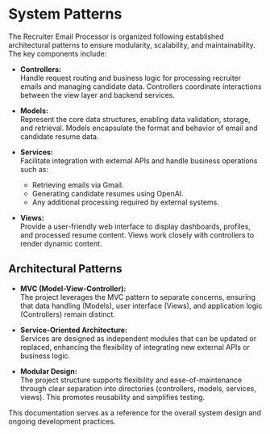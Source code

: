 # System Patterns

The Recruiter Email Processor is organized following established architectural patterns to ensure modularity, scalability, and maintainability. The key components include:

- **Controllers:**  
  Handle request routing and business logic for processing recruiter emails and managing candidate data. Controllers coordinate interactions between the view layer and backend services.

- **Models:**  
  Represent the core data structures, enabling data validation, storage, and retrieval. Models encapsulate the format and behavior of email and candidate resume data.

- **Services:**  
  Facilitate integration with external APIs and handle business operations such as:

  - Retrieving emails via Gmail.
  - Generating candidate resumes using OpenAI.
  - Any additional processing required by external systems.

- **Views:**  
  Provide a user-friendly web interface to display dashboards, profiles, and processed resume content. Views work closely with controllers to render dynamic content.

## Architectural Patterns

- **MVC (Model-View-Controller):**  
  The project leverages the MVC pattern to separate concerns, ensuring that data handling (Models), user interface (Views), and application logic (Controllers) remain distinct.

- **Service-Oriented Architecture:**  
  Services are designed as independent modules that can be updated or replaced, enhancing the flexibility of integrating new external APIs or business logic.

- **Modular Design:**  
  The project structure supports flexibility and ease-of-maintenance through clear separation into directories (controllers, models, services, views). This promotes reusability and simplifies testing.

This documentation serves as a reference for the overall system design and ongoing development practices.
